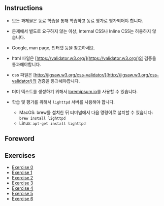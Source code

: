 ## Instructions
- 모든 과제물은 동료 학습을 통해 학습하고 동료 평가로 평가되어야 합니다.
- 문제에서 별도로 요구하지 않는 이상, Internal CSS나 Inline CSS는 허용하지 않습니다.
- Google, man page, 인터넷 등을 참고하세요.
- html 파일은 [https://validator.w3.org/](https://validator.w3.org/)의 검증을 통과해야합니다.
- css 파일은 [http://jigsaw.w3.org/css-validator/](http://jigsaw.w3.org/css-validator/)의 검증을 통과해야합니다.
- 더미 텍스트를 생성하기 위해서 [loremipsum.io](https://loremipsum.io/)를 사용할 수 있습니다.

- 학습 및 평가를 위해서 `lighttpd` 서버를 사용해야 합니다.
  - MacOS: brew를 설치한 뒤 터미널에서 다음 명령어로 설치할 수 있습니다: `brew install lighttpd`
  - Linux: `apt-get install lighttpd`

## Foreword

## Exercises
- [Exercise 0](./ex00.md)
- [Exercise 1](./ex01.md)
- [Exercise 2](./ex02.md)
- [Exercise 3](./ex03.md)
- [Exercise 4](./ex04.md)
- [Exercise 5](./ex05.md)
- [Exercise 6](./ex06.md)
